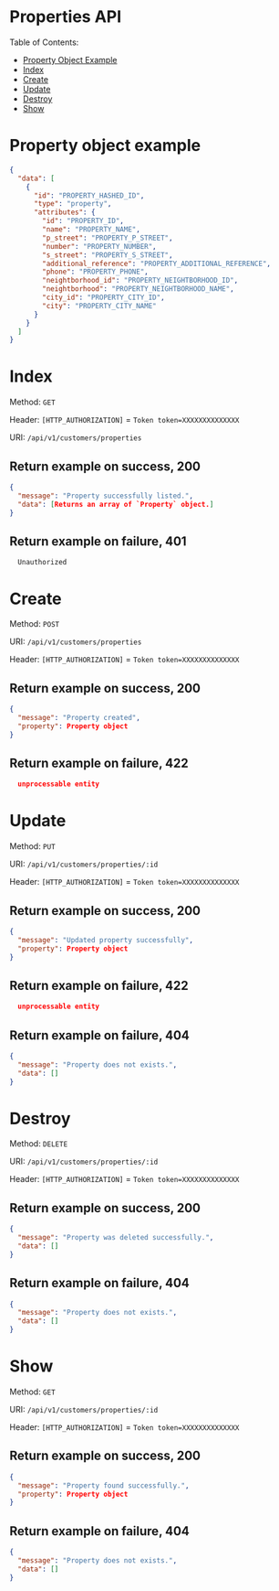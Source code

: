 # Properties API

Table of Contents:

- [Property Object Example](#property-object-example)
- [Index](#index)
- [Create](#create)
- [Update](#update)
- [Destroy](#destroy)
- [Show](#show)


# Property object example

```json
{
  "data": [
    {
      "id": "PROPERTY_HASHED_ID",
      "type": "property",
      "attributes": {
        "id": "PROPERTY_ID",
        "name": "PROPERTY_NAME",
        "p_street": "PROPERTY_P_STREET",
        "number": "PROPERTY_NUMBER",
        "s_street": "PROPERTY_S_STREET",
        "additional_reference": "PROPERTY_ADDITIONAL_REFERENCE",
        "phone": "PROPERTY_PHONE",
        "neightborhood_id": "PROPERTY_NEIGHTBORHOOD_ID",
        "neightborhood": "PROPERTY_NEIGHTBORHOOD_NAME",
        "city_id": "PROPERTY_CITY_ID",
        "city": "PROPERTY_CITY_NAME"
      }
    }
  ]
}
```
# Index

Method: `GET`

Header: `[HTTP_AUTHORIZATION]` = `Token token=XXXXXXXXXXXXXX`

URI: `/api/v1/customers/properties`

## Return example on success, 200

```json
{
  "message": "Property successfully listed.",
  "data": [Returns an array of `Property` object.]
}

```

## Return example on failure, 401

```
  Unauthorized

```

# Create

Method: `POST`

URI: `/api/v1/customers/properties`

Header: `[HTTP_AUTHORIZATION]` = `Token token=XXXXXXXXXXXXXX`

## Return example on success, 200

```json
{
  "message": "Property created",
  "property": Property object
}

```

## Return example on failure, 422

```json
  unprocessable entity
```

# Update

Method: `PUT`

URI: `/api/v1/customers/properties/:id`

Header: `[HTTP_AUTHORIZATION]` = `Token token=XXXXXXXXXXXXXX`

## Return example on success, 200

```json
{
  "message": "Updated property successfully",
  "property": Property object
}

```

## Return example on failure, 422

```json
  unprocessable entity
```

## Return example on failure, 404

```json
{
  "message": "Property does not exists.",
  "data": []
}
```

# Destroy

Method: `DELETE`

URI: `/api/v1/customers/properties/:id`

Header: `[HTTP_AUTHORIZATION]` = `Token token=XXXXXXXXXXXXXX`

## Return example on success, 200

```json
{
  "message": "Property was deleted successfully.",
  "data": []
}

```

## Return example on failure, 404

```json
{
  "message": "Property does not exists.",
  "data": []
}
```

# Show

Method: `GET`

URI: `/api/v1/customers/properties/:id`

Header: `[HTTP_AUTHORIZATION]` = `Token token=XXXXXXXXXXXXXX`

## Return example on success, 200

```json
{
  "message": "Property found successfully.",
  "property": Property object
}

```

## Return example on failure, 404

```json
{
  "message": "Property does not exists.",
  "data": []
}
```